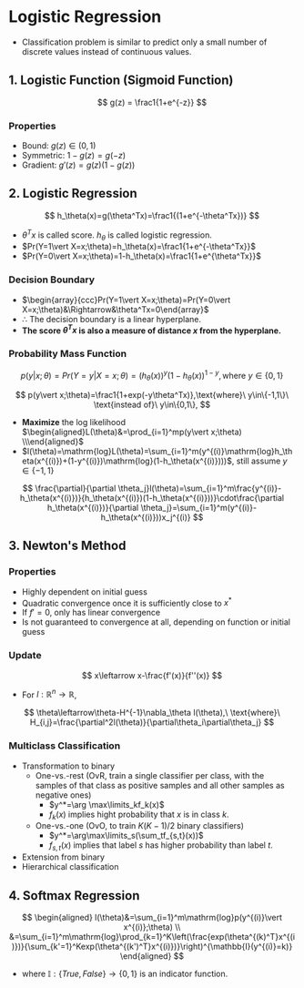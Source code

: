 # Logistic Regression

- Classification problem is similar to predict only a small number of discrete values instead of continuous values.

## 1. Logistic Function (Sigmoid Function)

$$
g(z) = \frac1{1+e^{-z}}
$$

### Properties

- Bound: $g(z)\in(0,1)$
- Symmetric: $1-g(z)=g(-z)$
- Gradient: $g'(z)=g(z)(1-g(z))$

## 2. Logistic Regression

$$
h_\theta(x)=g(\theta^Tx)=\frac1{(1+e^{-\theta^Tx})}
$$

- $\theta^Tx$ is called score. $h_\theta$ is called logistic regression.
- $Pr(Y=1\vert X=x;\theta)=h_\theta(x)=\frac1{1+e^{-\theta^Tx}}$
- $Pr(Y=0\vert X=x;\theta)=1-h_\theta(x)=\frac1{1+e^{\theta^Tx}}$

### Decision Boundary

- $\begin{array}{ccc}Pr(Y=1\vert X=x;\theta)=Pr(Y=0\vert X=x;\theta)&\Rightarrow&\theta^Tx=0\end{array}$
- $\therefore$ The decision boundary is a linear hyperplane.
- **The score $\theta^Tx$ is also a measure of distance $x$ from the hyperplane.**

### Probability Mass Function

$$
p(y\vert x;\theta)=Pr(Y=y\vert X=x;\theta)=(h_\theta(x))^y(1-h_\theta(x))^{1-y}, \text{where}\ y\in\{0,1\}
$$

$$
p(y\vert x;\theta)=\frac1{1+exp(-y\theta^Tx)},\text{where}\ y\in\{-1,1\}\ \text{instead of}\ y\in\{0,1\},
$$

- **Maximize** the log likelihood $\begin{aligned}L(\theta)&=\prod_{i=1}^mp(y\vert x;\theta) \\\end{aligned}$
- $l(\theta)=\mathrm{log}L(\theta)=\sum_{i=1}^m(y^{(i)}\mathrm{log}h_\theta(x^{(i)})+(1-y^{(i)})\mathrm{log}(1-h_\theta(x^{(i)})))$, still assume $y\in\{-1,1\}$

$$
\frac{\partial}{\partial \theta_j}l(\theta)=\sum_{i=1}^m\frac{y^{(i)}-h_\theta(x^{(i)})}{h_\theta(x^{(i)})(1-h_\theta(x^{(i)}))}\cdot\frac{\partial h_\theta(x^{(i)})}{\partial \theta_j}=\sum_{i=1}^m(y^{(i)}-h_\theta(x^{(i)}))x_j^{(i)}
$$

## 3. Newton's Method

### Properties

- Highly dependent on initial guess 
- Quadratic convergence once it is sufficiently close to $x^*$ 
- If $f' = 0$, only has linear convergence 
- Is not guaranteed to convergence at all, depending on function or initial guess

### Update

$$
x\leftarrow x-\frac{f'(x)}{f''(x)}
$$

- For $l: \mathbb{R}^n\rightarrow \mathbb{R}$,

$$
\theta\leftarrow\theta-H^{-1}\nabla_\theta l(\theta),\ \text{where}\ H_{i,j}=\frac{\partial^2l(\theta)}{\partial\theta_i\partial\theta_j}
$$

### Multiclass Classification

- Transformation to binary 
    - One-vs.-rest (OvR, train a single classifier per class, with the samples of that class as positive samples and all other samples as negative ones)
        - $y^*=\arg \max\limits_kf_k(x)$
        - $f_k(x)$ implies hight probability that $x$ is in class $k$.
    - One-vs.-one (OvO, to train $K(K −1)/2$ binary classifiers)
        - $y^*=\arg\max\limits_s(\sum_tf_{s,t}(x))$
        - $f_{s,t}(x)$ implies that label $s$ has higher probability than label $t$.
- Extension from binary 
- Hierarchical classification

## 4. Softmax Regression

$$
\begin{aligned}
l(\theta)&=\sum_{i=1}^m\mathrm{log}p(y^{(i)}\vert x^{(i)};\theta) \\
&=\sum_{i=1}^m\mathrm{log}\prod_{k=1}^K\left(\frac{exp(\theta^{(k)^T}x^{(i)})}{\sum_{k'=1}^Kexp(\theta^{(k')^T}x^{(i)})}\right)^{\mathbb{I}(y^{(i)}=k)}
\end{aligned}
$$

- where $\mathbb{I}:\{True, False\}\rightarrow\{0,1\}$ is an indicator function.